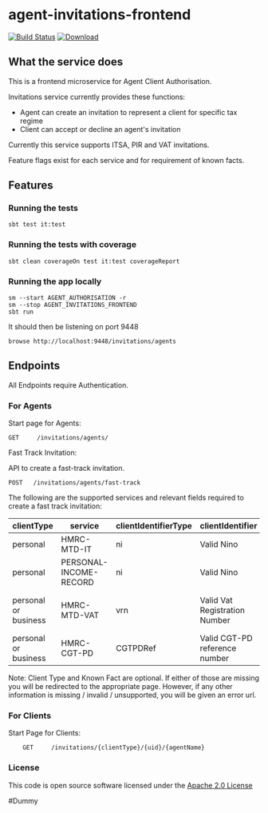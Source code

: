 # agent-invitations-frontend

[![Build Status](https://travis-ci.org/hmrc/agent-invitations-frontend.svg)](https://travis-ci.org/hmrc/agent-invitations-frontend) [ ![Download](https://api.bintray.com/packages/hmrc/releases/agent-invitations-frontend/images/download.svg) ](https://bintray.com/hmrc/releases/agent-invitations-frontend/_latestVersion)

## What the service does
This is a frontend microservice for Agent Client Authorisation.

Invitations service currently provides these functions:
 - Agent can create an invitation to represent a client for specific tax regime
 - Client can accept or decline an agent's invitation

Currently this service supports ITSA, PIR and VAT invitations.

Feature flags exist for each service and for requirement of known facts.

## Features

### Running the tests

    sbt test it:test

### Running the tests with coverage

    sbt clean coverageOn test it:test coverageReport

### Running the app locally

    sm --start AGENT_AUTHORISATION -r
    sm --stop AGENT_INVITATIONS_FRONTEND
    sbt run

It should then be listening on port 9448

    browse http://localhost:9448/invitations/agents

## Endpoints
All Endpoints require Authentication.

### For Agents

Start page for Agents:

    GET   	/invitations/agents/

Fast Track Invitation:

API to create a fast-track invitation.

```
POST   /invitations/agents/fast-track
```

The following are the supported services and relevant fields required to create a fast track invitation:

|clientType|service|clientIdentifierType|clientIdentifier|knownFact|
|--------|--------|---------|-------|-------|
|personal|HMRC-MTD-IT|ni|Valid Nino|Postcode|
|personal|PERSONAL-INCOME-RECORD|ni|Valid Nino|Date of Birth|
|personal or business|HMRC-MTD-VAT|vrn|Valid Vat Registration Number|Date of Client's VAT Registration|
|personal or business|HMRC-CGT-PD|CGTPDRef|Valid CGT-PD reference number|Postcode|

Note: Client Type and Known Fact are optional. If either of those are missing you will be redirected to the appropriate page. However, if any other information is missing / invalid / unsupported, you will be given an error url.

### For Clients

Start Page for Clients:

```
    GET     /invitations/{clientType}/{uid}/{agentName}

```

### License 

This code is open source software licensed under the [Apache 2.0 License]("http://www.apache.org/licenses/LICENSE-2.0.html")



#Dummy

